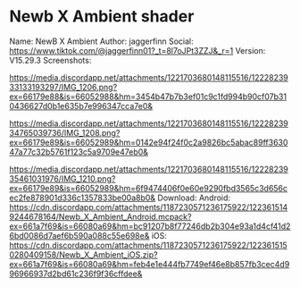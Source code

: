 # Newb X Ambient shader

Name: NewB X Ambient 
Author: jaggerfinn
Social: https://www.tiktok.com/@jaggerfinn01?_t=8l7oJPt3ZZJ&_r=1
Version: V15.29.3
Screenshots:

https://media.discordapp.net/attachments/1221703680148115516/1222823933133193297/IMG_1206.png?ex=66179e88&is=66052988&hm=3454b47b7b3ef01c9c1fd994b90cf07b310436627d0b1e635b7e996347cca7e0&

https://media.discordapp.net/attachments/1221703680148115516/1222823934765039736/IMG_1208.png?ex=66179e89&is=66052989&hm=0142e94f24f0c2a9826bc5abac89ff363047a77c32b5761f123c5a9709e47eb0&

https://media.discordapp.net/attachments/1221703680148115516/1222823935461031976/IMG_1210.png?ex=66179e89&is=66052989&hm=6f9474406f0e60e9290fbd3565c3d656cec2fe878901d336c1357833be00a8b0&
Download:
Android: https://cdn.discordapp.com/attachments/1187230571236175922/1223615149244678164/Newb_X_Ambient_Android.mcpack?ex=661a7f69&is=66080a69&hm=bc91207b8f77246db2b304e93a1d4cf41d26bd0086d7aef6b590a088c55e698e&
iOS: https://cdn.discordapp.com/attachments/1187230571236175922/1223615150280409158/Newb_X_Ambient_iOS.zip?ex=661a7f69&is=66080a69&hm=feb4e1e444fb7749ef46e8b857fb3cec4d996966937d2bd61c236f9f36cffdee&
